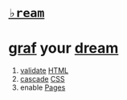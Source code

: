 
# [`♭ream`](index.html)

# [graf](../../generate) your [dream](https://webmural.com/dream)

1. [validate](https://validator.w3.org/#validate_by_input) [HTML](index.html)
1. [cascade](wall.css) [CSS](https://webmural.com/css)
1. enable [Pages](../../settings/pages)

